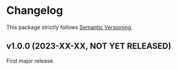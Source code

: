 
# Changelog

This package strictly follows [Semantic Versioning](https://semver.org).

## v1.0.0 (2023-XX-XX, NOT YET RELEASED)

First major release.
